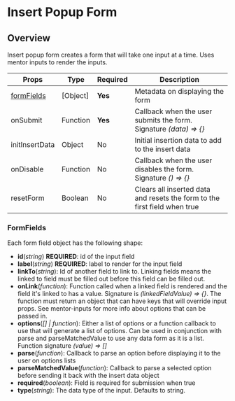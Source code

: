 # Insert Popup Form

## Overview

Insert popup form creates a form that will take one input at a time. Uses mentor inputs 
to render the inputs.


Props | Type | Required | Description
----- | ---- | -------- | -----------
[formFields](#formFields) | [Object] | **Yes** | Metadata on displaying the form
onSubmit | Function | **Yes** | Callback when the user submits the form. Signature *(data) => {}*
initInsertData | Object | No | Initial insertion data to add to the insert data
onDisable | Function | No | Callback when the user disables the form. Signature *() => {}*
resetForm | Boolean | No | Clears all inserted data and resets the form to the first field when true

### FormFields

Each form field object has the following shape:

- **id**(*string*) **REQUIRED**: id of the input field
- **label**(*string*) **REQUIRED**: label to render for the input field
- **linkTo**(*string*): Id of another field to link to. Linking fields means the linked to field must be 
filled out before this field can be filled out.
- **onLink**(*function*): Function called when a linked field is rendered and the field it's linked to has a value. Signature 
is *(linkedFieldValue) => {}*. The function must return an object that can have keys that will override input props. See mentor-inputs 
for more info about options that can be passed in.
- **options**(*[] | function*): Either a list of options or a function callback to use that 
will generate a list of options. Can be used in conjunction with parse and parseMatchedValue to 
use any data form as it is a list. Function signature *(value) => []*
- **parse**(*function*): Callback to parse an option before displaying it to the user on options lists
- **parseMatchedValue**(*function*): Callback to parse a selected option before sending it back 
with the insert data object
- **required**(*boolean*): Field is required for submission when true
- **type**(*string*): The data type of the input. Defaults to string.
